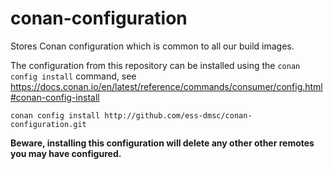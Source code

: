 # conan-configuration
Stores Conan configuration which is common to all our build images.

The configuration from this repository can be installed using the `conan config install` command, see
https://docs.conan.io/en/latest/reference/commands/consumer/config.html#conan-config-install

```
conan config install http://github.com/ess-dmsc/conan-configuration.git
```

**Beware, installing this configuration will delete any other other remotes you may have configured.**
